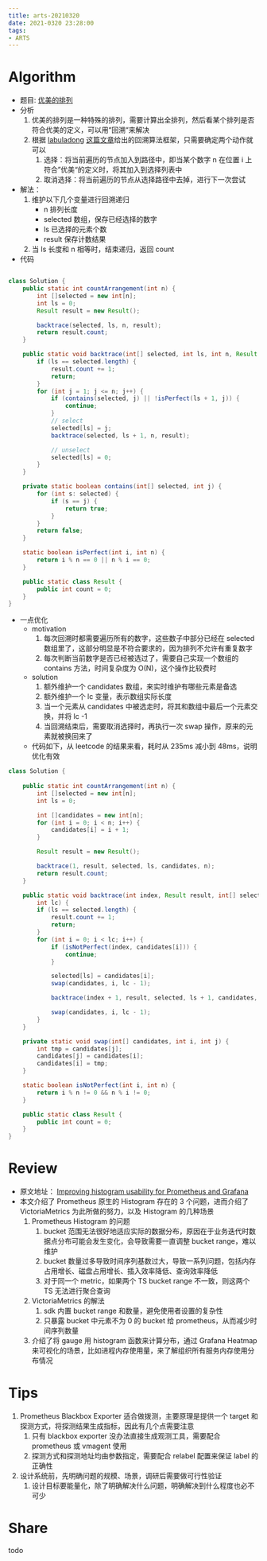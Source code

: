```yaml
---
title: arts-20210320
date: 2021-0320 23:28:00
tags:
- ARTS
---
```

# Algorithm
- 题目: [优美的排列](https://leetcode-cn.com/problems/beautiful-arrangement/)
- 分析
  1. 优美的排列是一种特殊的排列，需要计算出全排列，然后看某个排列是否符合优美的定义，可以用“回溯“来解决
  2. 根据 [labuladong]() [这篇文章]()给出的回溯算法框架，只需要确定两个动作就可以
     1. 选择：将当前遍历的节点加入到路径中，即当某个数字 n 在位置 i 上符合”优美“的定义时，将其加入到选择列表中
     2. 取消选择：将当前遍历的节点从选择路径中去掉，进行下一次尝试
- 解法：
  1. 维护以下几个变量进行回溯递归
     - n 排列长度
     - selected 数组，保存已经选择的数字
     - ls 已选择的元素个数
     - result 保存计数结果
  2. 当 ls 长度和 n 相等时，结束递归，返回 count
- 代码
```java

class Solution {
    public static int countArrangement(int n) {
        int []selected = new int[n];
        int ls = 0;
        Result result = new Result();

        backtrace(selected, ls, n, result);
        return result.count;
    }

    public static void backtrace(int[] selected, int ls, int n, Result result) {
        if (ls == selected.length) {
            result.count += 1;
            return;
        }
        for (int j = 1; j <= n; j++) {
            if (contains(selected, j) || !isPerfect(ls + 1, j)) {
                continue;
            }
            // select
            selected[ls] = j;
            backtrace(selected, ls + 1, n, result);

            // unselect
            selected[ls] = 0;
        }
    }

    private static boolean contains(int[] selected, int j) {
        for (int s: selected) {
            if (s == j) {
                return true;
            }
        }
        return false;
    }

    static boolean isPerfect(int i, int n) {
        return i % n == 0 || n % i == 0;
    }

    public static class Result {
        public int count = 0;
    }
}
```
- 一点优化
  - motivation
    1. 每次回溯时都需要遍历所有的数字，这些数子中部分已经在 selected 数组里了，这部分明显是不符合要求的，因为排列不允许有重复数字
    2. 每次判断当前数字是否已经被选过了，需要自己实现一个数组的 contains 方法，时间复杂度为 O(N)，这个操作比较费时
  - solution
    1. 额外维护一个 candidates 数组，来实时维护有哪些元素是备选
    2. 额外维护一个 lc 变量，表示数组实际长度
    3. 当一个元素从 candidates 中被选走时，将其和数组中最后一个元素交换，并将 lc -1
    4. 当回溯结束后，需要取消选择时，再执行一次 swap 操作，原来的元素就被换回来了
   - 代码如下，从 leetcode 的结果来看，耗时从 235ms 减小到 48ms，说明优化有效
```java
class Solution {
   
    public static int countArrangement(int n) {
        int []selected = new int[n];
        int ls = 0;

        int []candidates = new int[n];
        for (int i = 0; i < n; i++) {
            candidates[i] = i + 1;
        }

        Result result = new Result();

        backtrace(1, result, selected, ls, candidates, n);
        return result.count;
    }

    public static void backtrace(int index, Result result, int[] selected, int ls, int[] candidates,
        int lc) {
        if (ls == selected.length) {
            result.count += 1;
            return;
        }
        for (int i = 0; i < lc; i++) {
            if (isNotPerfect(index, candidates[i])) {
                continue;
            }

            selected[ls] = candidates[i];
            swap(candidates, i, lc - 1);

            backtrace(index + 1, result, selected, ls + 1, candidates, lc - 1);

            swap(candidates, i, lc - 1);
        }
    }

    private static void swap(int[] candidates, int i, int j) {
        int tmp = candidates[j];
        candidates[j] = candidates[i];
        candidates[i] = tmp;
    }

    static boolean isNotPerfect(int i, int n) {
        return i % n != 0 && n % i != 0;
    }

    public static class Result {
        public int count = 0;
    }
}
```

# Review
- 原文地址： [Improving histogram usability for Prometheus and Grafana](https://valyala.medium.com/improving-histogram-usability-for-prometheus-and-grafana-bc7e5df0e350)
- 本文介绍了 Prometheus 原生的 Histogram 存在的 3 个问题，进而介绍了 VictoriaMetrics 为此所做的努力，以及 Histogram 的几种场景
  1. Prometheus Histogram 的问题
     1. bucket 范围无法很好地适应实际的数据分布，原因在于业务迭代时数据点分布可能会发生变化，会导致需要一直调整 bucket range，难以维护
     2. bucket 数量过多导致时间序列基数过大，导致一系列问题，包括内存占用增长、磁盘占用增长、插入效率降低、查询效率降低
     3. 对于同一个 metric，如果两个 TS bucket range 不一致，则这两个 TS 无法进行聚合查询
  2. VictoriaMetrics 的解法
     1. sdk 内置 bucket range 和数量，避免使用者设置的复杂性
     2. 只暴露 bucket 中元素不为 0 的 bucket 给 prometheus，从而减少时间序列数量
  3. 介绍了将 gauge 用 histogram 函数来计算分布，通过 Grafana Heatmap 来可视化的场景，比如进程内存使用量，来了解组织所有服务内存使用分布情况

# Tips
1. Prometheus Blackbox Exporter 适合做拨测，主要原理是提供一个 target 和探测方式，将探测结果生成指标，因此有几个点需要注意
   1. 只有 blackbox exporter 没办法直接生成观测工具，需要配合 prometheus 或 vmagent 使用
   2. 探测方式和探测地址均由参数指定，需要配合 relabel 配置来保证 label 的正确性
2. 设计系统前，先明确问题的规模、场景，调研后需要做可行性验证
   1. 设计目标要能量化，除了明确解决什么问题，明确解决到什么程度也必不可少


# Share
todo
